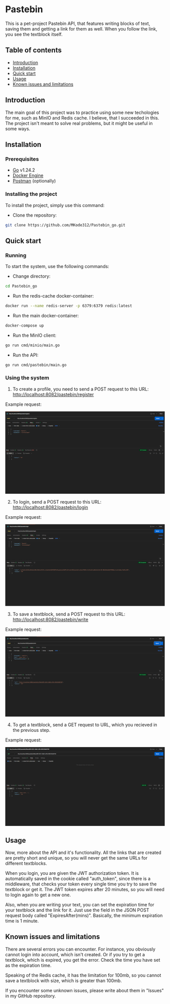 # Pastebin
This is a pet-project Pastebin API, that features writing blocks of text, saving them and getting a link for them as well. When you follow the link, you see the textblock itself.

## Table of contents
* [Introduction](#introduction)
* [Installation](#installation)
* [Quick start](#quick-start)
* [Usage](#usage)
* [Known issues and limitations](#known-issues-and-limitations)

## Introduction
The main goal of this project was to practice using some new techologies for me, such as MinIO and Redis cache. I believe, that I succeeded in this. The project isn't meant to solve real problems, but it might be useful in some ways.

## Installation

### Prerequisites
* [Go](https://go.dev/doc/install) v1.24.2
* [Docker Engine](https://docs.docker.com/engine/install/)
* [Postman](https://www.postman.com/downloads/) (optionally)

### Installing the project
To install the project, simply use this command:

* Clone the repository:
```bash
git clone https://github.com/MKode312/Pastebin_go.git
```

## Quick start

### Running
To start the system, use the following commands:

* Change directory:
```bash
cd Pastebin_go
```

* Run the redis-cache docker-container:
```bash
docker run --name redis-server -p 6379:6379 redis:latest
```

* Run the main docker-container:
```bash
docker-compose up
```

* Run the MinIO client:
```bash
go run cmd/minio/main.go
```

* Run the API:
```bash
go run cmd/pastebin/main.go
```
### Using the system
1. To create a profile, you need to send a POST request to this URL: [http://localhost:8082/pastebin/register](http://localhost:8082/pastebin/register)

Example request:
<p align="center">
<img alt="Screenshot showing the registering example." src="imgs/registerExample.png"><br>
</p>

2. To login, send a POST request to this URL: [http://localhost:8082/pastebin/login](http://localhost:8082/pastebin/login)

Example request:
<p align="center">
<img alt="Screenshot showing the login example." src="imgs/loginExample.png"><br>
</p>

3. To save a textblock, send a POST request to this URL: [http://localhost:8082/pastebin/write](http://localhost:8082/pastebin/write)

Example request:
<p align="center">
<img alt="Screenshot showing the writing text example." src="imgs/writeExample.png"><br>
</p>

4. To get a textblock, send a GET request to URL, which you recieved in the previous step.

Example request:
<p align="center">
<img alt="Screenshot showing the getting text example." src="imgs/gettingTextExample.png"><br>
</p>

## Usage
Now, more about the API and it's functionality. All the links that are created are pretty short and unique, so you will never get the same URLs for different textblocks.

When you login, you are given the JWT authorization token. It is automatically saved in the cookie called "auth_token", since there is a middleware, that checks your token every single time you try to save the textblock or get it. The JWT token expires after 20 minutes, so you will need to login again to get a new one.

Also, when you are writing your text, you can set the expiration time for your textblock and the link for it. Just use the field in the JSON POST request body called "ExpiresAfter(mins)". Basically, the minimum expiration time is 1 minute.


## Known issues and limitations
There are several errors you can encounter. For instance, you obviously cannot login into account, which isn't created. Or if you try to get a textblock, which is expired, you get the error. Check the time you have set as the expiration time. 

Speaking of the Redis cache, it has the limitation for 100mb, so you cannot save a textblock with size, which is greater than 100mb.

If you encounter some unknown issues, please write about them in "Issues" in my GitHub repository.
